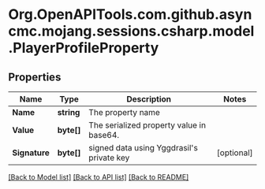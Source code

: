 # Org.OpenAPITools.com.github.asyncmc.mojang.sessions.csharp.model.PlayerProfileProperty
## Properties

Name | Type | Description | Notes
------------ | ------------- | ------------- | -------------
**Name** | **string** | The property name | 
**Value** | **byte[]** | The serialized property value in base64. | 
**Signature** | **byte[]** | signed data using Yggdrasil&#39;s private key | [optional] 

[[Back to Model list]](../README.md#documentation-for-models) [[Back to API list]](../README.md#documentation-for-api-endpoints) [[Back to README]](../README.md)

